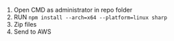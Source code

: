 1. Open CMD as administrator in repo folder
2. RUN `npm install --arch=x64 --platform=linux sharp`
3. Zip files
4. Send to AWS
